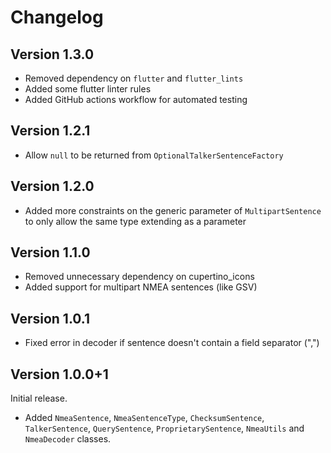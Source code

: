 Changelog
=========

Version 1.3.0
-------------

* Removed dependency on `flutter` and `flutter_lints`
* Added some flutter linter rules
* Added GitHub actions workflow for automated testing

Version 1.2.1
-------------

* Allow `null` to be returned from `OptionalTalkerSentenceFactory`

Version 1.2.0
-------------

* Added more constraints on the generic parameter of `MultipartSentence` to only allow the same type
  extending as a parameter

Version 1.1.0
-------------

* Removed unnecessary dependency on cupertino_icons
* Added support for multipart NMEA sentences (like GSV)

Version 1.0.1
-------------

* Fixed error in decoder if sentence doesn't contain a field separator (",")

Version 1.0.0+1
-------------

Initial release.

* Added `NmeaSentence`, `NmeaSentenceType`, `ChecksumSentence`, `TalkerSentence`, `QuerySentence`,
  `ProprietarySentence`, `NmeaUtils` and `NmeaDecoder` classes.

